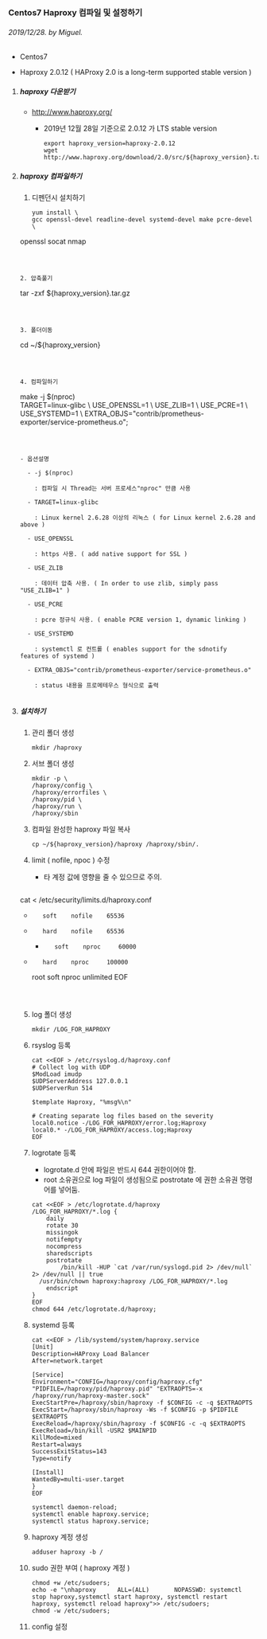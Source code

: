 ### Centos7 Haproxy 컴파일 및 설정하기

###### 2019/12/28. by Miguel.

- Centos7

- Haproxy 2.0.12 ( HAProxy 2.0 is a long-term supported stable version )
  
  

1. #####  haproxy 다운받기

   * http://www.haproxy.org/

     * 2019년 12월 28일 기준으로 2.0.12 가 LTS stable version

       ```
       export haproxy_version=haproxy-2.0.12
       wget http://www.haproxy.org/download/2.0/src/${haproxy_version}.tar.gz
       ```

      

2. ##### haproxy 컴파일하기

   1. 디펜던시 설치하기

      ```
      yum install \ 
      gcc openssl-devel readline-devel systemd-devel make pcre-devel \
   openssl socat nmap
      ```

      

   2. 압축풀기
   
      ```
   tar -zxf ${haproxy_version}.tar.gz
      ```

      

   3. 폴더이동
   
      ```
   cd ~/${haproxy_version}
      ```

      

   4. 컴파일하기
   
      ```
      make -j $(nproc) \
      TARGET=linux-glibc \ 
      USE_OPENSSL=1 \ 
      USE_ZLIB=1 \ 
      USE_PCRE=1 \ 
      USE_SYSTEMD=1 \ 
   EXTRA_OBJS="contrib/prometheus-exporter/service-prometheus.o";
      ```

      

      - 옵션설명

        - -j $(nproc)

          : 컴파일 시 Thread는 서버 프로세스"nproc" 만큼 사용

        - TARGET=linux-glibc

          : Linux kernel 2.6.28 이상의 리눅스 ( for Linux kernel 2.6.28 and above )

        - USE_OPENSSL

          : https 사용. ( add native support for SSL )

        - USE_ZLIB

          : 데이터 압축 사용. ( In order to use zlib, simply pass "USE_ZLIB=1" )

        - USE_PCRE

          : pcre 정규식 사용. ( enable PCRE version 1, dynamic linking )

        - USE_SYSTEMD
   
          : systemctl 로 컨트롤 ( enables support for the sdnotify features of systemd )
        
        - EXTRA_OBJS="contrib/prometheus-exporter/service-prometheus.o"
        
          : status 내용을 프로메테우스 형식으로 출력
          
   
3. #####  설치하기

   1. 관리 폴더 생성

      ```
      mkdir /haproxy
      ```

      

   2. 서브 폴더 생성

      ```
      mkdir -p \
      /haproxy/config \
      /haproxy/errorfiles \
      /haproxy/pid \
      /haproxy/run \
      /haproxy/sbin
      ```

      

   3. 컴파일 완성한 haproxy 파일 복사

      ```
      cp ~/${haproxy_version}/haproxy /haproxy/sbin/.
      ```

      

   4. limit ( nofile, npoc ) 수정

      - 타 계정 값에 영향을 줄 수 있으므로 주의.

      ```
   cat <<EOF > /etc/security/limits.d/haproxy.conf
      *        soft    nofile    65536
   *        hard    nofile    65536
      *        soft    nproc     60000
   *        hard    nproc     100000
      root     soft    nproc     unlimited
   EOF
      ```
   
      
   
   5. log 폴더 생성
   
      ```
      mkdir /LOG_FOR_HAPROXY
      ```
   
      
   
   6. rsyslog 등록
   
      ```
      cat <<EOF > /etc/rsyslog.d/haproxy.conf
      # Collect log with UDP
      $ModLoad imudp
      $UDPServerAddress 127.0.0.1
      $UDPServerRun 514
      
      $template Haproxy, "%msg%\n"
      
      # Creating separate log files based on the severity
      local0.notice -/LOG_FOR_HAPROXY/error.log;Haproxy
      local0.* -/LOG_FOR_HAPROXY/access.log;Haproxy
      EOF
      ```
   
      
   
   7. logrotate 등록
   
      - logrotate.d 안에 파일은 반드시 644 권한이어야 함.
      - root 소유권으로 log 파일이 생성됨으로 postrotate 에 권한 소유권 명령어를 넣어둠.
   
      ```
      cat <<EOF > /etc/logrotate.d/haproxy
      /LOG_FOR_HAPROXY/*.log {
          daily
          rotate 30
          missingok
          notifempty
          nocompress
          sharedscripts
          postrotate
              /bin/kill -HUP `cat /var/run/syslogd.pid 2> /dev/null` 2> /dev/null || true
      	/usr/bin/chown haproxy:haproxy /LOG_FOR_HAPROXY/*.log
          endscript
      }
      EOF
      chmod 644 /etc/logrotate.d/haproxy;
      ```
   
      
   
   8. systemd 등록
   
      ```
      cat <<EOF > /lib/systemd/system/haproxy.service
      [Unit]
      Description=HAProxy Load Balancer
      After=network.target
      
      [Service]
      Environment="CONFIG=/haproxy/config/haproxy.cfg" "PIDFILE=/haproxy/pid/haproxy.pid" "EXTRAOPTS=-x /haproxy/run/haproxy-master.sock"
      ExecStartPre=/haproxy/sbin/haproxy -f $CONFIG -c -q $EXTRAOPTS
      ExecStart=/haproxy/sbin/haproxy -Ws -f $CONFIG -p $PIDFILE $EXTRAOPTS
      ExecReload=/haproxy/sbin/haproxy -f $CONFIG -c -q $EXTRAOPTS
      ExecReload=/bin/kill -USR2 $MAINPID
      KillMode=mixed
      Restart=always
      SuccessExitStatus=143
      Type=notify
      
      [Install]
      WantedBy=multi-user.target
      }
      EOF
      
      systemctl daemon-reload;
      systemctl enable haproxy.service;
      systemctl status haproxy.service;
      ```
   
      
   
   9. haproxy 계정 생성
   
      ```
      adduser haproxy -b /
      ```
   
      
   
   10. sudo 권한 부여 ( haproxy 계정 )
   
       ```
       chmod +w /etc/sudoers;
       echo -e "\nhaproxy      ALL=(ALL)       NOPASSWD: systemctl stop haproxy,systemctl start haproxy, systemctl restart haproxy, systemctl reload haproxy">> /etc/sudoers;
       chmod -w /etc/sudoers;
       ```
   
       
   
   11. config 설정

